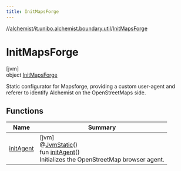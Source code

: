 ```yaml
---
title: InitMapsForge
---
```

//[alchemist](../../../index.html)/[it.unibo.alchemist.boundary.util](../index.html)/[InitMapsForge](index.html)



# InitMapsForge



[jvm]\
object [InitMapsForge](index.html)

Static configurator for Mapsforge, providing a custom user-agent and referer to identify Alchemist on the OpenStreetMaps side.



## Functions


| Name | Summary |
|---|---|
| [initAgent](init-agent.html) | [jvm]<br>@[JvmStatic](https://kotlinlang.org/api/latest/jvm/stdlib/kotlin.jvm/-jvm-static/index.html)()<br>fun [initAgent](init-agent.html)()<br>Initializes the OpenStreetMap browser agent. |

